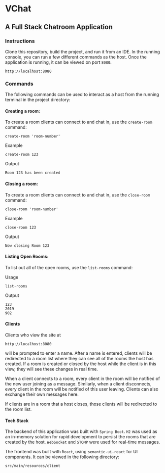 # VChat

## A Full Stack Chatroom Application

### Instructions
Clone this repository, build the project, and run it from an IDE. In the running console, you can 
run a few different commands as the host. Once the application is running, it can be viewed
on port `8080`.

```
http://localhost:8080
```

### Commands
The following commands can be used to interact as a host from the running terminal in
the project directory:

#### Creating a room:
To create a room clients can connect to and chat in, use the `create-room` command:
```
create-room 'room-number'
```
Example
```
create-room 123
```
Output
```
Room 123 has been created
```

#### Closing a room:
To create a room clients can connect to and chat in, use the `close-room` command:
```
close-room 'room-number'
```
Example
```
close-room 123
```
Output
```
Now closing Room 123
```

#### Listing Open Rooms:
To list out all of the open rooms, use the `list-rooms` command:

Usage
```
list-rooms
```
Output
```
123
2019
902
```

#### Clients
Clients who view the site at
```
http://localhost:8080
```
will be prompted to enter a name. After a name is entered, clients will be redirected
to a room list where they can see all of the rooms the host has created. If a room
is created or closed by the host while the client is in this view, they will see these
changes in real time.

When a client connects to a room, every client in the room will be notified of the new
user joining as a message. Similarly, when a client disconnects, every client in the room
will be notified of this user leaving. Clients can also exchange their own messages here.

If clients are in a room that a host closes, those clients will be redirected to the
room list.

#### Tech Stack
The backend of this application was built with `Spring Boot`. `H2` was used
as an in-memory solution for rapid development to persist the rooms that are created
by the host. `WebSocket` and `STOMP` were used for real-time messages.

The frontend was built with `React`, using `semantic-ui-react` for UI components. 
It can be viewed in the following directory:
```
src/main/resources/client
```
